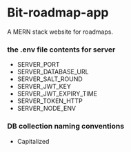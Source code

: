 # Bit-roadmap-app
A MERN stack website for roadmaps.

### the .env file contents for server
- SERVER_PORT
- SERVER_DATABASE_URL
- SERVER_SALT_ROUND
- SERVER_JWT_KEY
- SERVER_JWT_EXPIRY_TIME
- SERVER_TOKEN_HTTP
- SERVER_NODE_ENV

### DB collection naming conventions
- Capitalized